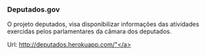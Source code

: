 <h3>Deputados.gov</h3>
<p>
 O projeto deputados, visa disponibilizar informações das atividades exercidas pelos parlamentares da câmara dos deputados.
 </p>
 
 Url: <a target="_blank" href="http://deputados.herokuapp.com/">http://deputados.herokuapp.com/"</a>
 
 
